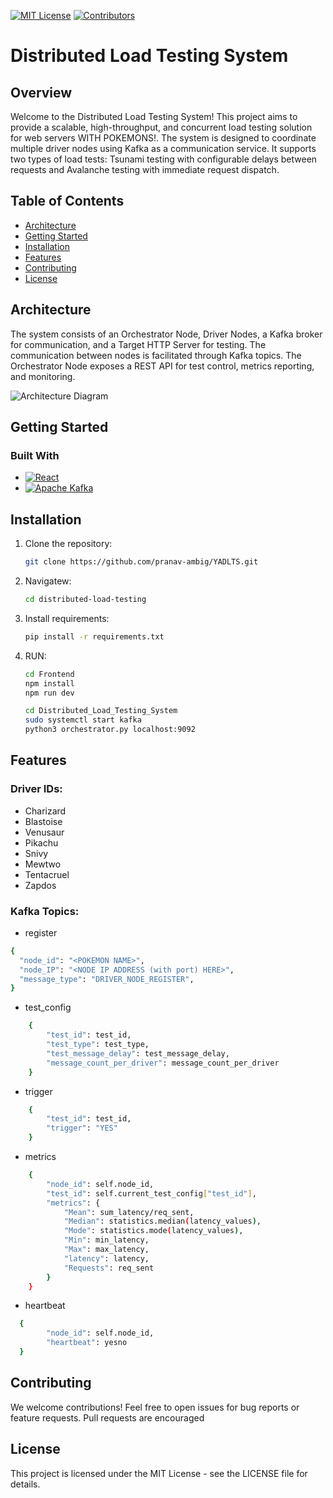 [![MIT License][license-shield]][license-url]
[![Contributors][contributors-shield]][contributors-url]
# Distributed Load Testing System

## Overview

Welcome to the Distributed Load Testing System! This project aims to provide a scalable, high-throughput, and concurrent load testing solution for web servers WITH POKEMONS!. The system is designed to coordinate multiple driver nodes using Kafka as a communication service. It supports two types of load tests: Tsunami testing with configurable delays between requests and Avalanche testing with immediate request dispatch.

## Table of Contents

- [Architecture](#architecture)
- [Getting Started](#getting-started)
- [Installation](#Installation)
- [Features](#features)
- [Contributing](#contributing)
- [License](#license)

## Architecture

The system consists of an Orchestrator Node, Driver Nodes, a Kafka broker for communication, and a Target HTTP Server for testing. The communication between nodes is facilitated through Kafka topics. The Orchestrator Node exposes a REST API for test control, metrics reporting, and monitoring.

![Architecture Diagram](https://github.com/Cloud-Computing-Big-Data/RR-Team-11-Distributed-Load-Testing-System/blob/main/Architecture.png)

## Getting Started

### Built With

* [![React][React.js]][React-url]
* [![Apache Kafka][Apache Kafka.js]][kafka-url]

## Installation

1. Clone the repository:

   ```bash
   git clone https://github.com/pranav-ambig/YADLTS.git

2. Navigatew:

   ```bash
   cd distributed-load-testing


3. Install requirements:

   ```bash
   pip install -r requirements.txt

4. RUN:

   ```bash
   cd Frontend
   npm install
   npm run dev
   ```
   ```bash
   cd Distributed_Load_Testing_System
   sudo systemctl start kafka
   python3 orchestrator.py localhost:9092
   
## Features
### Driver IDs:
* Charizard
* Blastoise
* Venusaur
* Pikachu
* Snivy
* Mewtwo
* Tentacruel
* Zapdos

### Kafka Topics:
* register
```bash
{
  "node_id": "<POKEMON NAME>",
  "node_IP": "<NODE IP ADDRESS (with port) HERE>",
  "message_type": "DRIVER_NODE_REGISTER",
}
```
* test_config
```bash
    {
        "test_id": test_id,
        "test_type": test_type,
        "test_message_delay": test_message_delay,
        "message_count_per_driver": message_count_per_driver
    }
```
* trigger
```bash
    {
        "test_id": test_id,
        "trigger": "YES"
    }
```
* metrics
```bash
    {
        "node_id": self.node_id,
        "test_id": self.current_test_config["test_id"],
        "metrics": {
            "Mean": sum_latency/req_sent,
            "Median": statistics.median(latency_values),
            "Mode": statistics.mode(latency_values),
            "Min": min_latency,
            "Max": max_latency,
            "latency": latency,
            "Requests": req_sent
        }
    }
```
* heartbeat
```bash
  {
        "node_id": self.node_id,
        "heartbeat": yesno
  }
```

## Contributing
We welcome contributions! Feel free to open issues for bug reports or feature requests. Pull requests are encouraged

## License
This project is licensed under the MIT License - see the LICENSE file for details.


<!-- MARKDOWN LINKS & IMAGES -->

[contributors-shield]: https://img.shields.io/github/contributors/othneildrew/Best-README-Template.svg?style=for-the-badge
[contributors-url]: https://github.com/pranav-ambig/YADLTS/graphs/contributors
[license-shield]: https://img.shields.io/github/license/othneildrew/Best-README-Template.svg?style=for-the-badge
[license-url]: https://github.com/pranav-ambig/YADLTS

[React.js]: https://img.shields.io/badge/React-20232A?style=for-the-badge&logo=react&logoColor=61DAFB
[React-url]: https://reactjs.org/

[Apache Kafka.js]: https://img.shields.io/badge/Apache%20Kafka-000?style=for-the-badge&logo=apachekafka
[kafka-url]: https://kafka.apache.org/
